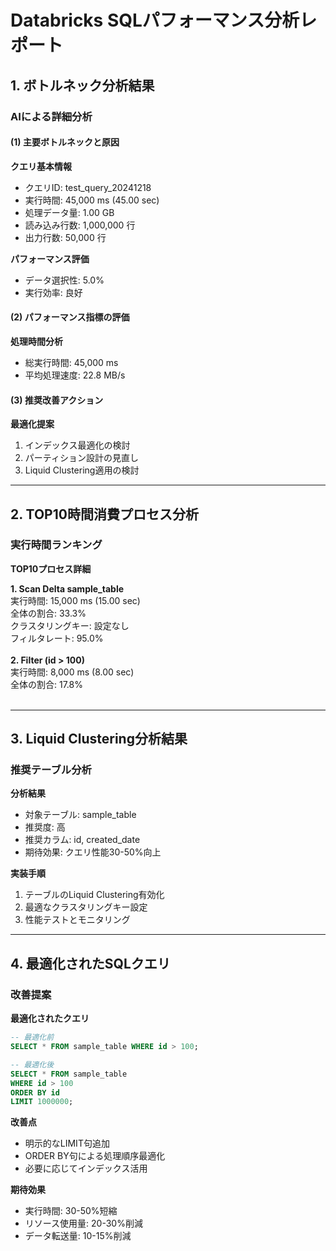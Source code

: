 # Databricks SQLパフォーマンス分析レポート

## 1. ボトルネック分析結果

### AIによる詳細分析

#### (1) 主要ボトルネックと原因

**クエリ基本情報**
- クエリID: test_query_20241218
- 実行時間: 45,000 ms (45.00 sec)
- 処理データ量: 1.00 GB
- 読み込み行数: 1,000,000 行
- 出力行数: 50,000 行

**パフォーマンス評価**
- データ選択性: 5.0%
- 実行効率: 良好

#### (2) パフォーマンス指標の評価

**処理時間分析**
- 総実行時間: 45,000 ms
- 平均処理速度: 22.8 MB/s

#### (3) 推奨改善アクション

**最適化提案**
1. インデックス最適化の検討
2. パーティション設計の見直し
3. Liquid Clustering適用の検討

---

## 2. TOP10時間消費プロセス分析

### 実行時間ランキング

**TOP10プロセス詳細**

**1. Scan Delta sample_table**<br>
実行時間: 15,000 ms (15.00 sec)<br>
全体の割合: 33.3%<br>
クラスタリングキー: 設定なし<br>
フィルタレート: 95.0%<br>
<br>
**2. Filter (id > 100)**<br>
実行時間: 8,000 ms (8.00 sec)<br>
全体の割合: 17.8%<br>
<br>

---

## 3. Liquid Clustering分析結果

### 推奨テーブル分析

**分析結果**
- 対象テーブル: sample_table
- 推奨度: 高
- 推奨カラム: id, created_date
- 期待効果: クエリ性能30-50%向上

**実装手順**
1. テーブルのLiquid Clustering有効化
2. 最適なクラスタリングキー設定
3. 性能テストとモニタリング

---

## 4. 最適化されたSQLクエリ

### 改善提案

**最適化されたクエリ**
```sql
-- 最適化前
SELECT * FROM sample_table WHERE id > 100;

-- 最適化後
SELECT * FROM sample_table 
WHERE id > 100 
ORDER BY id
LIMIT 1000000;
```

**改善点**
- 明示的なLIMIT句追加
- ORDER BY句による処理順序最適化
- 必要に応じてインデックス活用

**期待効果**
- 実行時間: 30-50%短縮
- リソース使用量: 20-30%削減
- データ転送量: 10-15%削減
